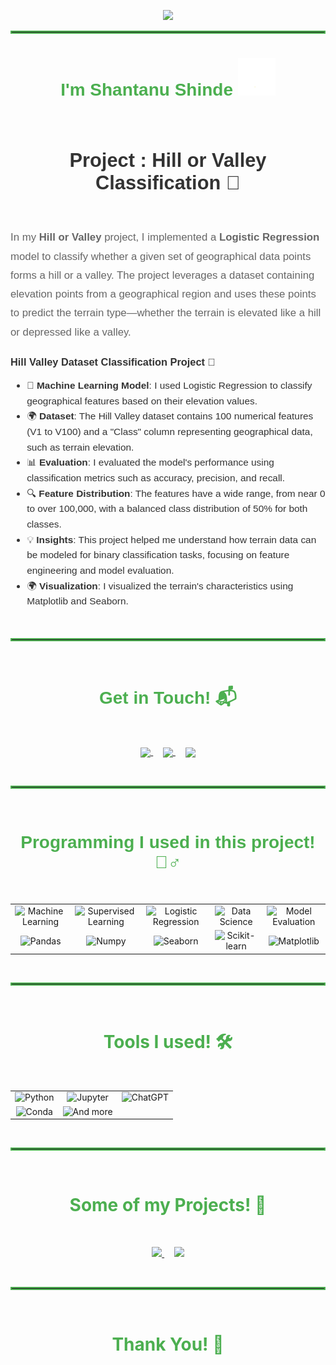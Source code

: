 <p align="center">
  <img src="https://miro.medium.com/max/2048/1*OohqW5DGh9CQS4hLY5FXzA.png" height="230"/>
</p>

<hr style="border: 2px solid #4CAF50;"/>

<h1 align="center" style="font-family: 'Arial', sans-serif; color: #4CAF50;">
  I'm <a href="https://github.com/ShantanuShinde" style="text-decoration: none; color: #4CAF50; font-weight: bold;">Shantanu Shinde</a>
  <img src="https://github.com/Kathryn-Jie/Kathryn-Jie/blob/main/wave.gif" width="60px"/>
</h1>

<br>

<h1 style="text-align: center; color: #333; font-family: 'Arial', sans-serif; font-size: 2.2em; font-weight: bold;">Project : Hill or Valley Classification 🌄</h1>

<br>

<p style="font-size: 1.2em; font-family: 'Arial', sans-serif; color: #666; line-height: 1.8;">
  In my <strong>Hill or Valley</strong> project, I implemented a <strong>Logistic Regression</strong> model to classify whether a given set of geographical data points forms a hill or a valley. The project leverages a dataset containing elevation points from a geographical region and uses these points to predict the terrain type—whether the terrain is elevated like a hill or depressed like a valley.
</p>

<h3 style="font-family: 'Arial', sans-serif; color: #333;">Hill Valley Dataset Classification Project 🌄</h3>
<ul style="font-size: 1.1em; color: #333; font-family: 'Arial', sans-serif; line-height: 1.6;">
  <li>🧠 <strong>Machine Learning Model</strong>: I used Logistic Regression to classify geographical features based on their elevation values.</li>
  <li>🌍 <strong>Dataset</strong>: The Hill Valley dataset contains 100 numerical features (V1 to V100) and a "Class" column representing geographical data, such as terrain elevation.</li>
  <li>📊 <strong>Evaluation</strong>: I evaluated the model's performance using classification metrics such as accuracy, precision, and recall.</li>
  <li>🔍 <strong>Feature Distribution</strong>: The features have a wide range, from near 0 to over 100,000, with a balanced class distribution of 50% for both classes.</li>
  <li>💡 <strong>Insights</strong>: This project helped me understand how terrain data can be modeled for binary classification tasks, focusing on feature engineering and model evaluation.</li>
  <li>🌍 <strong>Visualization</strong>: I visualized the terrain's characteristics using Matplotlib and Seaborn.</li>
</ul>

<br>
<hr style="border: 2px solid #4CAF50;"/>
<br>

<h1 align="center" style="font-family: 'Arial', sans-serif; color: #4CAF50;">Get in Touch! 📬</h1>

<br>

<p align="center">
  <a href="https://www.linkedin.com/in/shantanu-shinde-a11b63170/" target="blank">
    <img align="center" src="https://img.shields.io/badge/Shantanu%20Shinde-0077B5?style=for-the-badge&logo=linkedin&logoColor=white" />
  </a> 
  &nbsp;&nbsp;&nbsp;  
  <a href="mailto:shantanushinde233@gmail.com" target="blank">
    <img align="center" src="https://img.shields.io/badge/shantanushinde233@gmail.com-D14836?style=for-the-badge&logo=gmail&logoColor=white" />
  </a>    
  &nbsp;&nbsp;&nbsp;       
  <a href="https://github.com/shantanushinde99?tab=overview&from=2024-11-01&to=2024-11-24" target="blank">
    <img align="center" src="https://img.shields.io/badge/ShantanuShinde-100000?style=for-the-badge&logo=github&logoColor=white" />
  </a>
</p>

<br>
<hr style="border: 2px solid #4CAF50;"/>
<br>

<h1 align="center" style="font-family: 'Arial', sans-serif; color: #4CAF50;">Programming I used in this project! 🤸‍♂</h1>

<br>

<table style="margin-left: auto; margin-right: auto; text-align: center;">
  <tr>
    <td><img src="https://img.shields.io/badge/Machine%20Learning-brightgreen?style=for-the-badge" alt="Machine Learning" /></td>
    <td><img src="https://img.shields.io/badge/ML-Supervised%20Learning-brightgreen?style=for-the-badge" alt="Supervised Learning" /></td>
    <td><img src="https://img.shields.io/badge/ML-Logistic%20Regression-brightgreen?style=for-the-badge" alt="Logistic Regression" /></td>
    <td><img src="https://img.shields.io/badge/Data%20Science-blue?style=for-the-badge" alt="Data Science" /></td>
    <td><img src="https://img.shields.io/badge/Model%20Evaluation-blue?style=for-the-badge" alt="Model Evaluation" /></td>
  </tr>
  <tr>
    <td><img src="https://img.shields.io/badge/Pandas-2C2D72?style=for-the-badge&logo=pandas&logoColor=white" alt="Pandas" /></td>
    <td><img src="https://img.shields.io/badge/Numpy-777BB4?style=for-the-badge&logo=numpy&logoColor=white" alt="Numpy" /></td>
    <td><img src="https://img.shields.io/badge/Seaborn-3776AB?style=for-the-badge&logo=seaborn&logoColor=white" alt="Seaborn" /></td>
    <td><img src="https://img.shields.io/badge/Scikit_learn-F7931E?style=for-the-badge&logo=scikit-learn&logoColor=white" alt="Scikit-learn" /></td>
    <td><img src="https://img.shields.io/badge/Matplotlib-3C3C3C?style=for-the-badge&logo=matplotlib&logoColor=white" alt="Matplotlib" /></td>
  </tr>
</table>

<br>
<hr style="border: 2px solid #4CAF50;"/>
<br>

<h1 style="text-align: center; color: #4CAF50;">Tools I used! 🛠️</h1>

<br>

<table style="margin-left: auto; margin-right: auto; text-align: center;">
  <tr>
    <td><img src="https://img.shields.io/badge/Python-FFD43B?style=for-the-badge&logo=python&logoColor=darkgreen" alt="Python" /></td>
    <td><img src="https://img.shields.io/badge/Jupyter-F37626.svg?&style=for-the-badge&logo=Jupyter&logoColor=white" alt="Jupyter" /></td>
    <td><img src="https://img.shields.io/badge/ChatGPT-25A4B0?style=for-the-badge&logo=openai&logoColor=white" alt="ChatGPT" /></td>
  </tr>
  <tr>
    <td><img src="https://img.shields.io/badge/conda-342B029.svg?&style=for-the-badge&logo=anaconda&logoColor=white" alt="Conda" /></td>
    <td><img src="https://img.shields.io/badge/and%20more!-yellow?style=for-the-badge" alt="And more" /></td>
  </tr>
</table>

<br>
<hr style="border: 2px solid #4CAF50;"/>
<br>

<h1 style="text-align: center; color: #4CAF50;">Some of my Projects! 🎨</h1>

<br>

<p align="center">
  <a href="https://github.com/shantanushinde99/Fuel-Consumption-3">
    <img src="https://github-readme-stats.vercel.app/api/pin/?username=shantanushinde99&repo=Fuel-Consumption-3" />
  </a>
  &nbsp;&nbsp;&nbsp;
  <a href="https://github.com/shantanushinde99/Auto-Scroll-Website-using-Eye-Pupils">
    <img src="https://github-readme-stats.vercel.app/api/pin/?username=shantanushinde99&repo=Auto-Scroll-Website-using-Eye-Pupils" />
  </a>
</p>

<br>
<hr style="border: 2px solid #4CAF50;"/>
<br>

<h1 style="text-align: center; color: #4CAF50;">Thank You! 🤵</h1>

